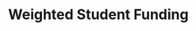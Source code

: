 ---
layout: bos_content
permalink: /featured-analysis/weighted-student-funding/
title: Weighted Student Funding
components:
- breadcrumbs:
  - title: Home
    url: "/"
  - title: Budget
    url: "/budget"
  - title: Featured Analysis
    url: "/featured-analysis/"
  - current: Weighted Student Funding
  - published: 4/13/17
- intro:
  - title: Weighted student funding
    short_desc: >
      
    description: >
      
    sidebar_menu: true    
- text_block:
---